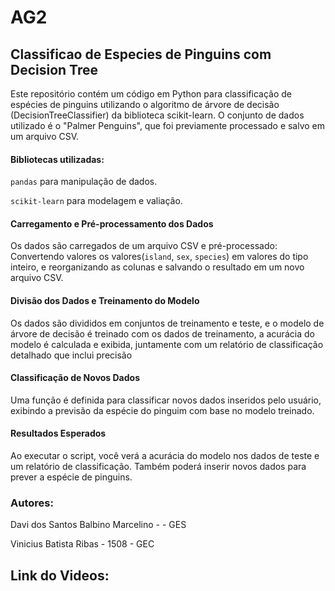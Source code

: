 # AG2
## Classificao de Especies de Pinguins com Decision Tree

Este repositório contém um código em Python para classificação de espécies de pinguins utilizando o algoritmo de árvore de decisão (DecisionTreeClassifier) da biblioteca scikit-learn. O conjunto de dados utilizado é o "Palmer Penguins", que foi previamente processado e salvo em um arquivo CSV.

#### Bibliotecas utilizadas:

`pandas` para manipulação de dados.

 
`scikit-learn` para modelagem e valiação.

#### Carregamento e Pré-processamento dos Dados

Os dados são carregados de um arquivo CSV e pré-processado:
Convertendo valores os valores(`island`, `sex`, `species`) em valores do tipo inteiro, e reorganizando as colunas e salvando o resultado em um novo arquivo CSV.

#### Divisão dos Dados e Treinamento do Modelo
Os dados são divididos em conjuntos de treinamento e teste, e o modelo de árvore de decisão é treinado com os dados de treinamento, a acurácia do modelo é calculada e exibida, juntamente com um relatório de classificação detalhado que inclui precisão


#### Classificação de Novos Dados
Uma função é definida para classificar novos dados inseridos pelo usuário, exibindo a previsão da espécie do pinguim com base no modelo treinado.

#### Resultados Esperados
Ao executar o script, você verá a acurácia do modelo nos dados de teste e um relatório de classificação. Também poderá inserir novos dados para prever a espécie de pinguins.

### Autores:
Davi dos Santos Balbino Marcelino - - GES

Vinicius Batista Ribas - 1508 - GEC

## Link do Videos: